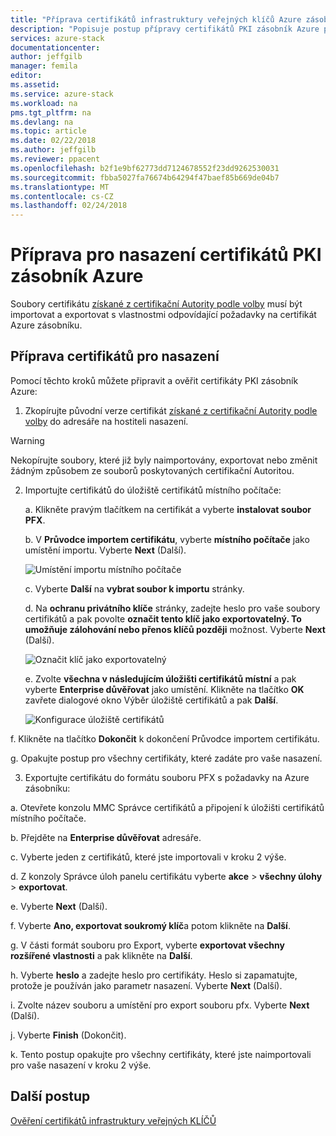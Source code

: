 ```yaml
---
title: "Příprava certifikátů infrastruktury veřejných klíčů Azure zásobník Azure zásobníku integrované systémy nasazení | Microsoft Docs"
description: "Popisuje postup přípravy certifikátů PKI zásobník Azure pro Azure zásobníku integrované systémy."
services: azure-stack
documentationcenter: 
author: jeffgilb
manager: femila
editor: 
ms.assetid: 
ms.service: azure-stack
ms.workload: na
pms.tgt_pltfrm: na
ms.devlang: na
ms.topic: article
ms.date: 02/22/2018
ms.author: jeffgilb
ms.reviewer: ppacent
ms.openlocfilehash: b2f1e9bf62773dd7124678552f23dd9262530031
ms.sourcegitcommit: fbba5027fa76674b64294f47baef85b669de04b7
ms.translationtype: MT
ms.contentlocale: cs-CZ
ms.lasthandoff: 02/24/2018
---
```

# <a name="prepare-azure-stack-pki-certificates-for-deployment"></a>Příprava pro nasazení certifikátů PKI zásobník Azure
Soubory certifikátu [získané z certifikační Autority podle volby](azure-stack-get-pki-certs.md) musí být importovat a exportovat s vlastnostmi odpovídající požadavky na certifikát Azure zásobníku.


## <a name="prepare-certificates-for-deployment"></a>Příprava certifikátů pro nasazení
Pomocí těchto kroků můžete připravit a ověřit certifikáty PKI zásobník Azure: 

1.  Zkopírujte původní verze certifikát [získané z certifikační Autority podle volby](azure-stack-get-pki-certs.md) do adresáře na hostiteli nasazení. 
  > [!WARNING]
  > Nekopírujte soubory, které již byly naimportovány, exportovat nebo změnit žádným způsobem ze souborů poskytovaných certifikační Autoritou.

2.  Importujte certifikátů do úložiště certifikátů místního počítače:

    a.  Klikněte pravým tlačítkem na certifikát a vyberte **instalovat soubor PFX**.

    b.  V **Průvodce importem certifikátu**, vyberte **místního počítače** jako umístění importu. Vyberte **Next** (Další).

    ![Umístění importu místního počítače](.\media\prepare-pki-certs\1.png)

    c.  Vyberte **Další** na **vybrat soubor k importu** stránky.

    d.  Na **ochranu privátního klíče** stránky, zadejte heslo pro vaše soubory certifikátů a pak povolte **označit tento klíč jako exportovatelný. To umožňuje zálohování nebo přenos klíčů později** možnost. Vyberte **Next** (Další).

    ![Označit klíč jako exportovatelný](.\media\prepare-pki-certs\2.png)

    e.  Zvolte **všechna v následujícím úložišti certifikátů místní** a pak vyberte **Enterprise důvěřovat** jako umístění. Klikněte na tlačítko **OK** zavřete dialogové okno Výběr úložiště certifikátů a pak **Další**.

    ![Konfigurace úložiště certifikátů](.\media\prepare-pki-certs\3.png)

  f.    Klikněte na tlačítko **Dokončit** k dokončení Průvodce importem certifikátu.

  g.    Opakujte postup pro všechny certifikáty, které zadáte pro vaše nasazení.

3. Exportujte certifikátu do formátu souboru PFX s požadavky na Azure zásobníku:

  a.    Otevřete konzolu MMC Správce certifikátů a připojení k úložišti certifikátů místního počítače.

  b.    Přejděte na **Enterprise důvěřovat** adresáře.

  c.    Vyberte jeden z certifikátů, které jste importovali v kroku 2 výše.

  d.    Z konzoly Správce úloh panelu certifikátu vyberte **akce** > **všechny úlohy** > **exportovat**.

  e.    Vyberte **Next** (Další).

  f.    Vyberte **Ano, exportovat soukromý klíč**a potom klikněte na **Další**.

  g.    V části formát souboru pro Export, vyberte **exportovat všechny rozšířené vlastnosti** a pak klikněte na **Další**.

  h.    Vyberte **heslo** a zadejte heslo pro certifikáty. Heslo si zapamatujte, protože je používán jako parametr nasazení. Vyberte **Next** (Další).

  i.    Zvolte název souboru a umístění pro export souboru pfx. Vyberte **Next** (Další).

  j.    Vyberte **Finish** (Dokončit).

  k.    Tento postup opakujte pro všechny certifikáty, které jste naimportovali pro vaše nasazení v kroku 2 výše.

## <a name="next-steps"></a>Další postup
[Ověření certifikátů infrastruktury veřejných KLÍČŮ](validate-pki-certs.md)